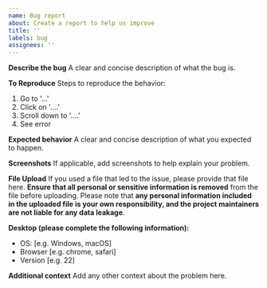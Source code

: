 ```yaml
---
name: Bug report
about: Create a report to help us improve
title: ''
labels: bug
assignees: ''
---
```


**Describe the bug**
A clear and concise description of what the bug is.

**To Reproduce**
Steps to reproduce the behavior:
1. Go to '...'
2. Click on '....'
3. Scroll down to '....'
4. See error

**Expected behavior**
A clear and concise description of what you expected to happen.

**Screenshots**
If applicable, add screenshots to help explain your problem.

**File Upload**
If you used a file that led to the issue, please provide that file here. **Ensure that all personal or sensitive information is removed** from the file before uploading. Please note that **any personal information included in the uploaded file is your own responsibility, and the project maintainers are not liable for any data leakage**.

**Desktop (please complete the following information):**
- OS: [e.g. Windows, macOS]
- Browser [e.g. chrome, safari]
- Version [e.g. 22]

**Additional context**
Add any other context about the problem here.
